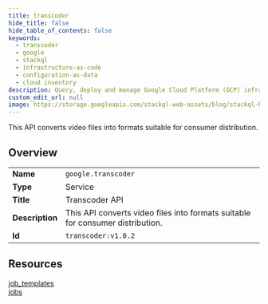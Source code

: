 ```yaml
---
title: transcoder
hide_title: false
hide_table_of_contents: false
keywords:
  - transcoder
  - google
  - stackql
  - infrastructure-as-code
  - configuration-as-data
  - cloud inventory
description: Query, deploy and manage Google Cloud Platform (GCP) infrastructure and resources using SQL
custom_edit_url: null
image: https://storage.googleapis.com/stackql-web-assets/blog/stackql-blog-post-featured-image.png
---
```

This API converts video files into formats suitable for consumer distribution.   
    

## Overview
<table><tbody>
<tr><td><b>Name</b></td><td><code>google.transcoder</code></td></tr>
<tr><td><b>Type</b></td><td>Service</td></tr>
<tr><td><b>Title</b></td><td>Transcoder API</td></tr>
<tr><td><b>Description</b></td><td>This API converts video files into formats suitable for consumer distribution. </td></tr>
<tr><td><b>Id</b></td><td><code>transcoder:v1.0.2</code></td></tr>
</tbody></table>

## Resources
<div class="row">
<div class="providerDocColumn">
<a href="/providers/google/transcoder/job_templates/">job_templates</a><br />
</div>
<div class="providerDocColumn">
<a href="/providers/google/transcoder/jobs/">jobs</a><br />
</div>
</div>
